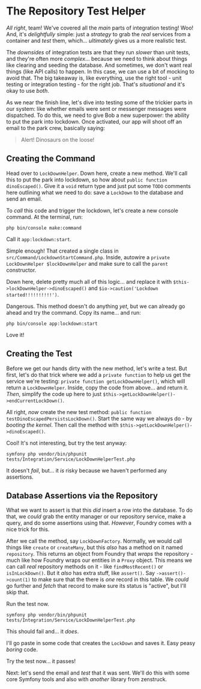 # The Repository Test Helper

*All right*, team! We've covered all the *main* parts of integration testing!
Woo! And, it's *delightfully* simple: just a *strategy* to grab the *real* services
from a container and *test* them, which... *ultimately* gives us a more realistic
test.

The *downsides* of integration tests are that they run *slower* than unit tests,
and they're often more *complex*... because we need to think about things like
clearing and seeding the database. And sometimes, we don't want real things (like
API calls) to happen. In this case, we can use a bit of mocking to avoid that.
The big takeaway is, like everything, use the right tool - unit testing or
integration testing - for the right job. That's *situational* and it's okay to use
*both*.

As we near the finish line, let's dive into testing some of the trickier parts in
our system: like whether emails were sent or messenger messages were dispatched. To do
this, we need to give Bob a new superpower: the ability to put the park into lockdown.
Once activated, our app will shoot off an email to the park crew, basically saying:

> Alert! Dinosaurs on the loose!

## Creating the Command

Head over to `LockDownHelper`. Down here, create a new method. We'll call this to
put the park into lockdown, so how about `public function dinoEscaped()`. Give it
a `void` return type and just put some `TODO` comments here outlining what we
need to do: save a `LockDown` to the database and send an email.

To *call* this code and trigger the lockdown, let's create a new console command.
At the terminal, run:

```terminal
php bin/console make:command
```

Call it `app:lockdown:start`.

Simple enough! That created a single class in `src/Command/LockdownStartCommand.php`.
Inside, autowire a `private LockDownHelper $lockDownHelper` and make sure to call
the `parent` constructor.

Down here, delete pretty much all of this logic... and replace it with
`$this->lockDownHelper->dinoEscaped()` and
`$io->caution('Lockdown started!!!!!!!!!!')`.

Dangerous. This method doesn't do anything *yet*, but we can already go ahead
and try the command. Copy its name... and run:

```terminal
php bin/console app:lockdown:start
```

Love it!

## Creating the Test

Before we get our hands dirty with the new method, let's write a test. But first,
let's do that trick where we add a `private function` to help us get the service
we're testing: `private function getLockDownHelper()`, which will return a
`LockDownHelper`. Inside, copy the code from above... and return it. *Then*,
simplify the code up here to just `$this->getLockDownHelper()->endCurrentLockDown()`.

All right, *now* create the new test method:
`public function testDinoEscapedPersistsLockDown()`. Start the same way we always
do - by *booting the kernel*. Then call the method with
`$this->getLockDownHelper()->dinoEscaped()`.

Cool! It's not interesting, but try the test anyway:

```terminal
symfony php vendor/bin/phpunit tests/Integration/Service/LockDownHelperTest.php
```

It doesn't *fail*, but... it *is* risky because we haven't performed any
assertions.

## Database Assertions via the Repository

What we want to assert is that this *did* insert a row into the database. To
do that, we *could* grab the entity manager or our repository service, make a query,
and do some assertions using that. *However*, Foundry comes with a nice
trick for this.

After we call the method, say `LockDownFactory`. Normally, we would call things like
`create` or `createMany`, but this *also* has a method on it named `repository`.
This returns an object from Foundry that *wraps* the repository - much like how
Foundry wraps our entities in a `Proxy` object. This means we can call *real* repository
methods on it - like `findMostRecent()` or `isInLockDown()`. But it *also* has
extra stuff, like `assert()`. Say `->assert()->count(1)` to make sure
that the there is *one* record in this table. We *could* go further and *fetch* that
record to make sure its status is "active", but I'll skip that.

Run the test now.

```terminal-silent
symfony php vendor/bin/phpunit tests/Integration/Service/LockDownHelperTest.php
```

This should fail and... it *does*.

I'll go paste in some code that creates the `LockDown` and saves it. Easy peasy
*boring* code.

Try the test now... it passes!

Next: let's send the email and *test* that it was sent. We'll do this with some
core Symfony tools and also with *another* library from zenstruck.
